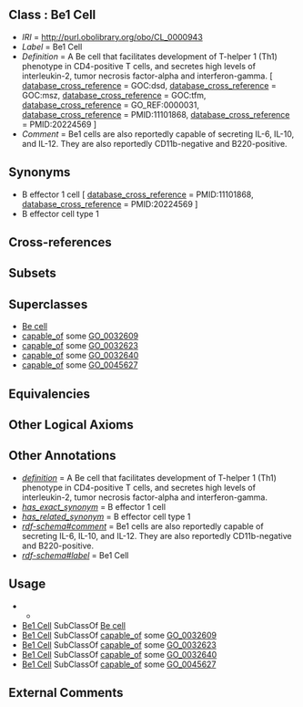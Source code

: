 
## Class : Be1 Cell

 * *IRI* = http://purl.obolibrary.org/obo/CL_0000943
 * *Label* = Be1 Cell
 * *Definition* = A Be cell that facilitates development of T-helper 1 (Th1) phenotype in CD4-positive T cells, and secretes high levels of interleukin-2, tumor necrosis factor-alpha and interferon-gamma. [ [database_cross_reference](../../ef/oboInOwl#hasDbXref.md) = GOC:dsd, [database_cross_reference](../../ef/oboInOwl#hasDbXref.md) = GOC:msz, [database_cross_reference](../../ef/oboInOwl#hasDbXref.md) = GOC:tfm, [database_cross_reference](../../ef/oboInOwl#hasDbXref.md) = GO_REF:0000031, [database_cross_reference](../../ef/oboInOwl#hasDbXref.md) = PMID:11101868, [database_cross_reference](../../ef/oboInOwl#hasDbXref.md) = PMID:20224569 ]
 * *Comment* = Be1 cells are also reportedly capable of secreting IL-6, IL-10, and IL-12. They are also reportedly CD11b-negative and B220-positive.

## Synonyms

 * B effector 1 cell [ [database_cross_reference](../../ef/oboInOwl#hasDbXref.md) = PMID:11101868, [database_cross_reference](../../ef/oboInOwl#hasDbXref.md) = PMID:20224569 ]
 * B effector cell type 1

## Cross-references


## Subsets


## Superclasses

 * [Be cell](../../CL/68/CL_0000968.md)
 * [capable_of](../../RO/15/RO_0002215.md) some [GO_0032609](../../GO/09/GO_0032609.md)
 * [capable_of](../../RO/15/RO_0002215.md) some [GO_0032623](../../GO/23/GO_0032623.md)
 * [capable_of](../../RO/15/RO_0002215.md) some [GO_0032640](../../GO/40/GO_0032640.md)
 * [capable_of](../../RO/15/RO_0002215.md) some [GO_0045627](../../GO/27/GO_0045627.md)

## Equivalencies


## Other Logical Axioms


## Other Annotations

 * *[definition](../../IAO/15/IAO_0000115.md)* = A Be cell that facilitates development of T-helper 1 (Th1) phenotype in CD4-positive T cells, and secretes high levels of interleukin-2, tumor necrosis factor-alpha and interferon-gamma.
 * *[has_exact_synonym](../../ym/oboInOwl#hasExactSynonym.md)* = B effector 1 cell
 * *[has_related_synonym](../../ym/oboInOwl#hasRelatedSynonym.md)* = B effector cell type 1
 * *[rdf-schema#comment](../../nt/rdf-schema#comment.md)* = Be1 cells are also reportedly capable of secreting IL-6, IL-10, and IL-12. They are also reportedly CD11b-negative and B220-positive.
 * *[rdf-schema#label](../../el/rdf-schema#label.md)* = Be1 Cell

## Usage

 * -
 * [Be1 Cell](../../CL/43/CL_0000943.md) SubClassOf [Be cell](../../CL/68/CL_0000968.md)
 * [Be1 Cell](../../CL/43/CL_0000943.md) SubClassOf [capable_of](../../RO/15/RO_0002215.md) some [GO_0032609](../../GO/09/GO_0032609.md)
 * [Be1 Cell](../../CL/43/CL_0000943.md) SubClassOf [capable_of](../../RO/15/RO_0002215.md) some [GO_0032623](../../GO/23/GO_0032623.md)
 * [Be1 Cell](../../CL/43/CL_0000943.md) SubClassOf [capable_of](../../RO/15/RO_0002215.md) some [GO_0032640](../../GO/40/GO_0032640.md)
 * [Be1 Cell](../../CL/43/CL_0000943.md) SubClassOf [capable_of](../../RO/15/RO_0002215.md) some [GO_0045627](../../GO/27/GO_0045627.md)

## External Comments

